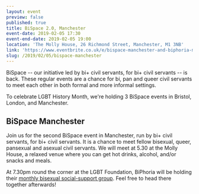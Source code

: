 ```yaml
---
layout: event
preview: false
published: true
title: BiSpace 2.0, Manchester
event-date: 2019-02-05 17:30
event-end-date: 2019-02-05 19:00
location: 'The Molly House, 26 Richmond Street, Manchester, M1 3NB'
link: 'https://www.eventbrite.co.uk/e/bispace-manchester-and-biphoria-meet-up-tickets-54672003434'
slug: /2019/02/05/bispace-manchester
---
```


BiSpace -- our initiative led by bi+ civil servants, for bi+ civil servants -- is back. These regular events are a chance for bi, pan and queer civil servants to meet each other in both formal and more informal settings. 

To celebrate LGBT History Month, we're holding 3 BiSpace events in Bristol, London, and Manchester.

## BiSpace Manchester

Join us for the second BiSpace event in Manchester, run by bi+ civil servants, for bi+ civil servants. It is a chance to meet fellow bisexual, queer, pansexual and asexual civil servants. We will meet at 5.30 at the Molly House, a relaxed venue where you can get hot drinks, alcohol, and/or snacks and meals.

At 7.30pm round the corner at the LGBT Foundation, BiPhoria will be holding their [monthly bisexual social-support group](https://www.biphoria.org.uk/diary/). Feel free to head there together afterwards!
